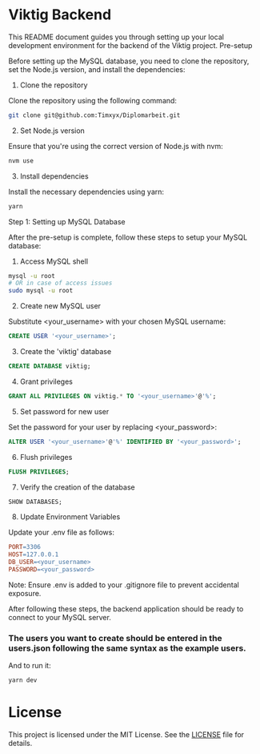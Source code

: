 # Viktig Backend

This README document guides you through setting up your local development environment for the backend of the Viktig project.
Pre-setup

Before setting up the MySQL database, you need to clone the repository, set the Node.js version, and install the dependencies:
1. Clone the repository

Clone the repository using the following command:

```bash
git clone git@github.com:Timxyx/Diplomarbeit.git
```
2. Set Node.js version

Ensure that you're using the correct version of Node.js with nvm:

```bash
nvm use
```
3. Install dependencies

Install the necessary dependencies using yarn:

```bash
yarn
```
Step 1: Setting up MySQL Database

After the pre-setup is complete, follow these steps to setup your MySQL database:
1. Access MySQL shell

```bash
mysql -u root
# OR in case of access issues
sudo mysql -u root
```
2. Create new MySQL user

Substitute <your_username> with your chosen MySQL username:

```sql
CREATE USER '<your_username>';
```
3. Create the 'viktig' database

```sql
CREATE DATABASE viktig;
```
4. Grant privileges

```sql
GRANT ALL PRIVILEGES ON viktig.* TO '<your_username>'@'%';
```

5. Set password for new user

Set the password for your user by replacing <your_password>:


```sql
ALTER USER '<your_username>'@'%' IDENTIFIED BY '<your_password>';
```
6. Flush privileges

```sql
FLUSH PRIVILEGES;
```
7. Verify the creation of the database

```sql
SHOW DATABASES;
```
8. Update Environment Variables

Update your .env file as follows:

```makefile
PORT=3306
HOST=127.0.0.1
DB_USER=<your_username>
PASSWORD=<your_password>
```
Note: Ensure .env is added to your .gitignore file to prevent accidental exposure.

After following these steps, the backend application should be ready to connect to your MySQL server.


### The users you want to create should be entered in the users.json following the same syntax as the example users.


And to run it:

```bash
yarn dev
```


# License

This project is licensed under the MIT License. See the [LICENSE](LICENSE) file for details.